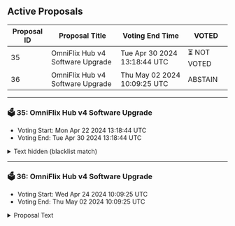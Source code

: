 ## Active Proposals

| Proposal ID | Proposal Title | Voting End Time | VOTED |
|-------------|----------------|-----------------|-------|
| 35 | OmniFlix Hub v4 Software Upgrade | Tue Apr 30 2024 13:18:44 UTC | ⏳ NOT VOTED |
| 36 | OmniFlix Hub v4 Software Upgrade | Thu May 02 2024 10:09:25 UTC | ABSTAIN |

---

### 🗳 35: OmniFlix Hub v4 Software Upgrade
- Voting Start: Mon Apr 22 2024 13:18:44 UTC
- Voting End: Tue Apr 30 2024 13:18:44 UTC

<details>
<summary>Text hidden (blacklist match)</summary>
 
</details>

---

### 🗳 36: OmniFlix Hub v4 Software Upgrade
- Voting Start: Wed Apr 24 2024 10:09:25 UTC
- Voting End: Thu May 02 2024 10:09:25 UTC

<details>
<summary>Proposal Text</summary>
 
## Overviewn**v4 upgrade** n**Proposal Details:** https://ipfs.omniflix.studio/ipfs/QmXG7BGTvb9Mi8JNbX6VgEb1xn1MeMoFrDpei2ZJkTxkGPn
</details>
